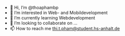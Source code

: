 - 👋 Hi, I’m @thoaphambp
- 👀 I’m interested in Web- and Mobildevelopment
- 🌱 I’m currently learning Webdevelopment
- 💞️ I’m looking to collaborate on ...
- 📫 How to reach me thi.t.pham@student.hs-anhalt.de

<!---
thoaphambp/thoaphambp is a ✨ special ✨ repository because its `README.md` (this file) appears on your GitHub profile.
You can click the Preview link to take a look at your changes.
--->
